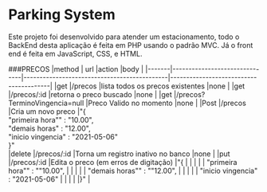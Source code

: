 # Parking System

Este projeto foi desenvolvido para atender um estacionamento, todo o BackEnd desta aplicação é feita em PHP usando o padrão MVC. Já o front end é feita em JavaScript, CSS, e HTML.





###PRECOS
|method	| url	                          |action	                                      |body                                    |
|-------|-------------------------------|---------------------------------------------|----------------------------------------|
|get   	|/precos	                      |lista todos os precos existentes	            |none                                    |
|get	  |/precos/:id	                  |retorna o preco buscado	                    |none                                    |
|get   	|/precos?TerminoVingencia=null	|Preco Valido no momento	                    |none                                    |
|Post	  |/precos	                      |Cria um novo preco	                          |"{ <br> "primeira hora"" : "10.00", <br>"demais horas" : "12.00", <br> "inicio vingencia" : "2021-05-06"<br>}"                                    
|delete	|/precos/:id	                  |Torna um registro inativo no banco	          |none                                    |
|put	  |/precos/:id	                  |Edita o preco (em erros de digitação)	      |"{                                      |
|       |                               |                                             |   "primeira hora"" : ""10.00",         |
|       |                               |                                             |   "demais horas"" : ""12.00",          |
|       |                               |                                             |   "inicio vingencia" : "2021-05-06"    |
|       |                               |                                             |}"                                      |
